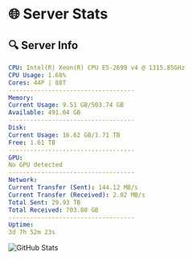 # 🌐 Server Stats
## 🔍 Server Info
```yaml
CPU: Intel(R) Xeon(R) CPU E5-2699 v4 @ 1315.85GHz
CPU Usage: 1.60%
Cores: 44P | 88T
-----------------------------------
Memory:
Current Usage: 9.51 GB/503.74 GB
Available: 491.04 GB
-----------------------------------
Disk:
Current Usage: 16.62 GB/1.71 TB
Free: 1.61 TB
-----------------------------------
GPU:
No GPU detected
-----------------------------------
Network:
Current Transfer (Sent): 144.12 MB/s
Current Transfer (Received): 2.02 MB/s
Total Sent: 29.93 TB
Total Received: 703.80 GB
-----------------------------------
Uptime:
3d 7h 52m 23s
```
![GitHub Stats](https://img.shields.io/badge/Updated-2025-02-11_06:35:41-blue)